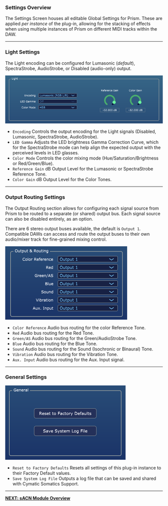 ### Settings Overview

The Settings Screen houses all editable Global Settings for Prism. These are applied _per instance_ of the plug-in, allowing for the stacking of effects when using multiple instances of Prism on different MIDI tracks within the DAW.

---

### Light Settings

The Light encoding can be configured for Lumasonic (_default_), SpectraStrobe, AudioStrobe, or Disabled (audio-only) output.

![PrismSettingsLight image-center image-full image-margin-v-24](img/settings/Prism_Interface_Settings_Light.png)

* `Encoding` Controls the output encoding for the Light signals (Disabled, Lumasonic, SpectraStrobe, AudioStrobe).
* `LED Gamma` Adjusts the LED brightness Gamma Correction Curve, which for the SpectraStrobe mode can help align the expected output with the perceived levels in LED glasses.
* `Color Mode` Controls the color mixing mode (Hue/Saturation/Brightness or Red/Green/Blue).
* `Reference Gain` dB Output Level for the Lumasonic or SpectraStrobe Reference Tone.
* `Color Gain` dB Output Level for the Color Tones.

---

### Output Routing Settings

The Output Routing section allows for configuring each signal source from Prism to be routed to a separate (or shared) output bus.
Each signal source can also be disabled entirely, as an option.

There are 6 stereo output buses available, the default is `Output 1`. Compatible DAWs can access and route the
output buses to their own audio/mixer track for fine-grained mixing control.

![PrismSettingsOutputRouting image-center image-full image-margin-v-24](img/settings/Prism_Interface_Settings_OutputRouting.png)

* `Color Reference` Audio bus routing for the color Reference Tone.
* `Red` Audio bus routing for the Red Tone.
* `Green/AS` Audio bus routing for the Green/AudioStrobe Tone.
* `Blue` Audio bus routing for the Blue Tone.
* `Sound` Audio bus routing for the Sound (Isochronic or Binaural) Tone.
* `Vibration` Audio bus routing for the Vibration Tone.
* `Aux. Input` Audio bus routing for the Aux. Input signal.

---

### General Settings

![PrismSettingsGeneral image-center image-full image-margin-v-24](img/settings/Prism_Interface_Settings_General.png)

* `Reset to Factory Defaults` Resets all settings of this plug-in instance to their Factory Default values.
* `Save System Log File` Outputs a log file that can be saved and shared with Cymatic Somatics Support.

---

**[NEXT: sACN Module Overview](../03-Prism-VST/04-sacn-module-overview.md)**
